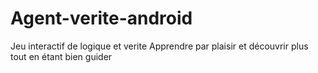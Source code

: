 # Agent-verite-android
Jeu interactif de logique et verite
Apprendre par plaisir et découvrir plus tout en étant bien guider
